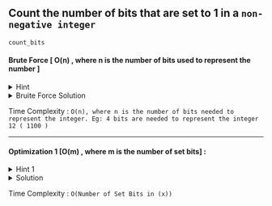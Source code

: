 ## Count the number of bits that are set to 1 in a `non-negative integer`

`count_bits`
#### Brute Force [ O(n) , where n is the number of bits used to represent the number ]

<details>
<summary>Hint</summary>

_See if the rightmost bit is set to 1 in x by doing ( x & 1 ) , count +1 it if it was , then shift the original number one to the right . Do this till the number is non-zero_  

</details>

<details>
<summary> Bruite Force Solution </summary>

```python   
    
      def count_bits(x: int) -> int:
           count =0
           
           while x:
               count += x&1
               x>> = 1
          
           return count
          
```
</details>

Time Complexity : `O(n), where n is the number of bits needed to represent the integer. Eg: 4 bits are needed to represent the integer 12 ( 1100 )`

---

#### Optimization 1 [O(m) , where m is the number of set bits] : 




<details>
<summary> Hint 1 </summary>

 + Do the same by only counting the `set bits

 + x&(x-1) drops the lowest set bit of x

 + Eg: if x= 110 , then x&(X-1) gives 100, i.e the rightmost set-bit is removed

</details>

<details>
<summary> Solution </summary>

```python
  
  def count_bits(x: int) -> int:
       count =0
       
       while x:
           count += 1
           x&=(x-1)
      
       return count
    
```
</details>

Time Complexity : `O(Number of Set Bits in (x)) `